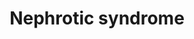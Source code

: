 ---
annotations:
- id: CL:0000653
  parent: animal cell
  type: Cell Type Ontology
  value: glomerular visceral epithelial cell
- id: DOID:557
  type: Disease Ontology
  value: kidney disease
authors:
- AgustinGV
communities:
- Diseases
- Renal_Genomics
description: 'This annotated list collects genes that have been associated with familial
  and sporadic nephrotic syndrome in humans. The list was presented in PMID: 25667580'
last-edited: 2019-12-04
ndex: fa447074-8b6c-11eb-9e72-0ac135e8bacf
organisms:
- Homo sapiens
redirect_from:
- /index.php/Pathway:WP4758
- /instance/WP4758
- /instance/WP4758_r108284
revision: r108284
schema-jsonld:
- '@context': https://schema.org/
  '@id': https://wikipathways.github.io/pathways/WP4758.html
  '@type': Dataset
  creator:
    '@type': Organization
    name: WikiPathways
  description: 'This annotated list collects genes that have been associated with
    familial and sporadic nephrotic syndrome in humans. The list was presented in
    PMID: 25667580'
  keywords:
  - ACTN4
  - ALG1
  - ANLN
  - APOL1
  - ARHGAP24
  - ARHGDIA
  - CD151
  - CD2AP
  - CLTA4
  - COL4A3
  - COL4A4
  - COL4A5
  - COQ2
  - COQ6
  - COQ8B
  - CUBN
  - CYP11B2
  - E2F3
  - EMP2
  - GPC5
  - INF2
  - ITGA3
  - ITGB4
  - LAMB2
  - LMNA
  - LMX1B
  - MT-TI
  - MT-TL1
  - MYH9
  - MYO1E
  - NPHS1
  - NPHS2
  - NXF5
  - PAX2
  - PDSS2
  - PLCE1
  - PMM2
  - PODXL
  - PTPRO
  - SCARB2
  - SMARCAL1
  - SYNPO
  - TRN-GTT4-1
  - TRPC6
  - TTC21B
  - WDR73
  - WT1
  - YARS1
  - ZMPSTE24
  license: CC0
  name: Nephrotic syndrome
seo: CreativeWork
title: Nephrotic syndrome
wpid: WP4758
---